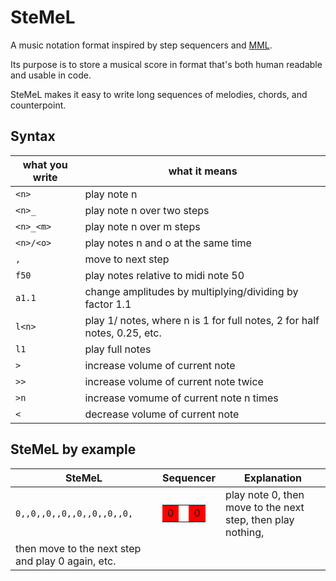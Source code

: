 # SteMeL

A music notation format inspired by step sequencers and [MML](https://en.wikipedia.org/wiki/Music_Macro_Language).

Its purpose is to store a musical score in format that's both human readable and usable in code.

SteMeL makes it easy to write long sequences of melodies, chords, and counterpoint.

## Syntax

| what you write | what it means |
| ---------------| ------------- |
| `<n>`            | play note n   |
| `<n>_`           | play note n over two steps |
| `<n>_<m>`        | play note n over m steps |
| `<n>/<o>`        | play notes n and o at the same time |
| `,`              | move to next step |
| `f50`            | play notes relative to midi note 50 |
| `a1.1`           | change amplitudes by multiplying/dividing by factor 1.1 |
| `l<n>`           | play 1/<n> notes, where n is 1 for full notes, 2 for half notes, 0.25, etc.|
| `l1`             | play full notes |
| `>`              | increase volume of current note |
| `>>`             | increase volume of current note twice |
| `>n`             | increase vomume of current note n times |
| `<`              | decrease volume of current note |

## SteMeL by example

| SteMeL | Sequencer | Explanation |
| -------| ----------| ------------|
| `0,,0,,0,,0,,0,,0,,0,,0,` | <table><tr><td colspan="2" bgcolor="red">0</td><td></td><td bgcolor="red">0</td></tr></table> | play note 0, then move to the next step, then play nothing,
then move to the next step and play 0 again, etc. |

